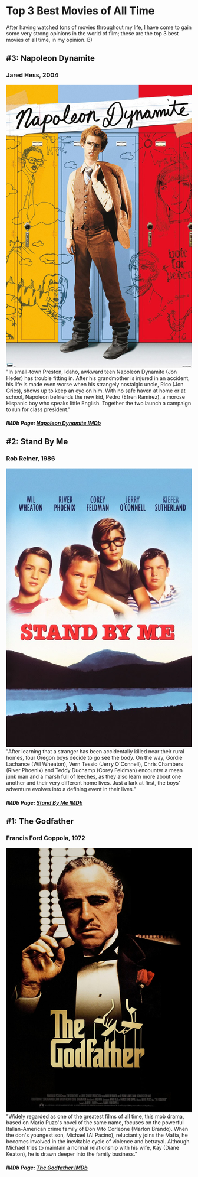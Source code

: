 # Top 3 Best Movies of All Time
After having watched tons of movies throughout my life, I have come to gain some very strong opinions in the world of film; these are the top 3 best movies of all time, in my opinion. B)


## #3: Napoleon Dynamite
### Jared Hess, 2004
![Napoleon Dynamite Movie Poster](napdyn.jpeg)
"In small-town Preston, Idaho, awkward teen Napoleon Dynamite (Jon Heder) has trouble fitting in. After his grandmother is injured in an accident, his life is made even worse when his strangely nostalgic uncle, Rico (Jon Gries), shows up to keep an eye on him. With no safe haven at home or at school, Napoleon befriends the new kid, Pedro (Efren Ramirez), a morose Hispanic boy who speaks little English. Together the two launch a campaign to run for class president."
#### _IMDb Page: [Napoleon Dynamite IMDb](https://www.imdb.com/title/tt0374900/)_


## #2: Stand By Me
### Rob Reiner, 1986
![Stand By Me Movie Poster](sbm.jpeg)
"After learning that a stranger has been accidentally killed near their rural homes, four Oregon boys decide to go see the body. On the way, Gordie Lachance (Wil Wheaton), Vern Tessio (Jerry O'Connell), Chris Chambers (River Phoenix) and Teddy Duchamp (Corey Feldman) encounter a mean junk man and a marsh full of leeches, as they also learn more about one another and their very different home lives. Just a lark at first, the boys' adventure evolves into a defining event in their lives."
#### _IMDb Page: [Stand By Me IMDb](https://www.imdb.com/title/tt0092005/)_


## #1: The Godfather
### Francis Ford Coppola, 1972
![The Godfather Movie Poster](gofdather.jpg)
"Widely regarded as one of the greatest films of all time, this mob drama, based on Mario Puzo's novel of the same name, focuses on the powerful Italian-American crime family of Don Vito Corleone (Marlon Brando). When the don's youngest son, Michael (Al Pacino), reluctantly joins the Mafia, he becomes involved in the inevitable cycle of violence and betrayal. Although Michael tries to maintain a normal relationship with his wife, Kay (Diane Keaton), he is drawn deeper into the family business."
#### _IMDb Page: [The Godfather IMDb](https://www.imdb.com/title/tt0068646/)_
